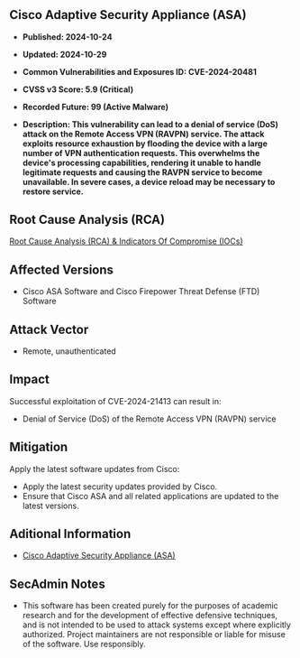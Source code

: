 #
<h2>Cisco Adaptive Security Appliance (ASA)</h2>

- <b>Published: 2024-10-24</b>

- <b>Updated: 2024-10-29</b>

- <b>Common Vulnerabilities and Exposures ID: CVE-2024-20481</b>

- <b>CVSS v3 Score: 5.9 (Critical)</b>

- <b>Recorded Future: 99 (Active Malware)</b>
  
- <b>Description: This vulnerability can lead to a denial of service (DoS) attack on the Remote Access VPN (RAVPN) service. The attack exploits resource exhaustion by flooding the device with a large number of VPN authentication requests. This overwhelms the device's processing capabilities, rendering it unable to handle legitimate requests and causing the RAVPN service to become unavailable. In severe cases, a device reload may be necessary to restore service. </b>

## Root Cause Analysis (RCA)
[Root Cause Analysis (RCA) & Indicators Of Compromise (IOCs)](https://sec.cloudapps.cisco.com/security/center/content/CiscoSecurityAdvisory/cisco-sa-asaftd-bf-dos-vDZhLqrW)

## Affected Versions
- Cisco ASA Software and Cisco Firepower Threat Defense (FTD) Software

## Attack Vector

- Remote, unauthenticated

## Impact

Successful exploitation of 
CVE-2024-21413
 can result in:

- Denial of Service (DoS) of the Remote Access VPN (RAVPN) service

## Mitigation
Apply the latest software updates from Cisco:

- Apply the latest security updates provided by Cisco.
- Ensure that Cisco ASA and all related applications are updated to the latest versions.

## Aditional Information
- [Cisco Adaptive Security Appliance (ASA)](https://www.incibe.es/incibe-cert/alerta-temprana/vulnerabilidades/cve-2024-20481)
  
## SecAdmin Notes
- This software has been created purely for the purposes of academic research and for the development of effective defensive techniques, and is not intended to be used to attack systems except where explicitly authorized. Project maintainers are not responsible or liable for misuse of the software. Use responsibly.
